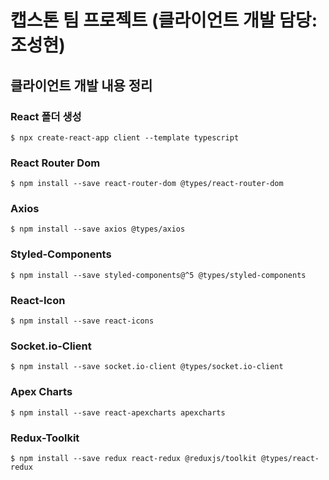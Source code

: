 # 캡스톤 팀 프로젝트 (클라이언트 개발 담당: 조성현)

## 클라이언트 개발 내용 정리

### React 폴더 생성

```
$ npx create-react-app client --template typescript
```

### React Router Dom

```
$ npm install --save react-router-dom @types/react-router-dom
```

### Axios
```
$ npm install --save axios @types/axios
```

### Styled-Components
```
$ npm install --save styled-components@^5 @types/styled-components
```

### React-Icon
```
$ npm install --save react-icons
```

### Socket.io-Client
```
$ npm install --save socket.io-client @types/socket.io-client
```

### Apex Charts
```
$ npm install --save react-apexcharts apexcharts
```

### Redux-Toolkit
```
$ npm install --save redux react-redux @reduxjs/toolkit @types/react-redux
```